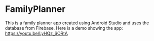 # FamilyPlanner
 This is a family planner app created using Android Studio and uses the database from Firebase. Here is a demo showing the app: https://youtu.be/LyHQz_6ORtA
